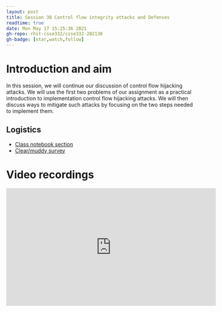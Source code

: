 ```yaml
---
layout: post
title: Session 38 Control flow integrity attacks and Defenses
readtime: true
date: Mon May 17 15:25:36 2021
gh-repo: rhit-csse332/csse332-202130
gh-badge: [star,watch,follow]
---
```


# Introduction and aim

In this session, we will continue our discussion of control flow hijacking
attacks. We will use the first two problems of our assignment as a practical
introduction to implementation control flow hijacking attacks. We will then
discuss ways to mitigate such attacks by focusing on the two steps needed to
implement them.

## Logistics

- [Class notebook section](https://rosehulman-my.sharepoint.com/personal/noureddi_rose-hulman_edu/_layouts/15/Doc.aspx?sourcedoc={8fbe2227-3fab-4305-b588-a6b50b37e367}&action=edit&wd=target%28_Content%20Library%2FSession%2038%20Security%20Demo%20%2B%20Defenses.one%7C6cae119f-f463-4ad0-b9e2-35872daaeca3%2F%29&wdorigin=717)
- [Clear/muddy survey](https://moodle.rose-hulman.edu/mod/quiz/view.php?id=2823162)

# Video recordings

<iframe width="560" height="315" src="https://www.youtube.com/embed/MADQ7QRQzPc" title="YouTube video player" frameborder="0" allow="accelerometer; autoplay; clipboard-write; encrypted-media; gyroscope; picture-in-picture" allowfullscreen></iframe>

